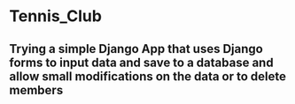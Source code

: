 # Tennis_Club

## Trying a simple Django App that uses Django forms to input data and save to a database and allow small modifications on the data or to delete members
